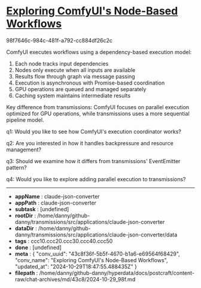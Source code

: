 # [Exploring ComfyUI's Node-Based Workflows](https://claude.ai/chat/43c8f36f-5b5f-4670-b1a6-e69564f68429)

98f7646c-984c-481f-a792-cc884df26c2c

 ComfyUI executes workflows using a dependency-based execution model:

1. Each node tracks input dependencies 
2. Nodes only execute when all inputs are available
3. Results flow through graph via message passing
4. Execution is asynchronous with Promise-based coordination
5. GPU operations are queued and managed separately
6. Caching system maintains intermediate results

Key difference from transmissions: ComfyUI focuses on parallel execution optimized for GPU operations, while transmissions uses a more sequential pipeline model.

q1: Would you like to see how ComfyUI's execution coordinator works?

q2: Are you interested in how it handles backpressure and resource management?

q3: Should we examine how it differs from transmissions' EventEmitter pattern?

q4: Would you like to explore adding parallel execution to transmissions?

---

* **appName** : claude-json-converter
* **appPath** : claude-json-converter
* **subtask** : [undefined]
* **rootDir** : /home/danny/github-danny/transmissions/src/applications/claude-json-converter
* **dataDir** : /home/danny/github-danny/transmissions/src/applications/claude-json-converter/data
* **tags** : ccc10.ccc20.ccc30.ccc40.ccc50
* **done** : [undefined]
* **meta** : {
  "conv_uuid": "43c8f36f-5b5f-4670-b1a6-e69564f68429",
  "conv_name": "Exploring ComfyUI's Node-Based Workflows",
  "updated_at": "2024-10-29T18:47:55.488435Z"
}
* **filepath** : /home/danny/github-danny/hyperdata/docs/postcraft/content-raw/chat-archives/md/43c8/2024-10-29_98f.md